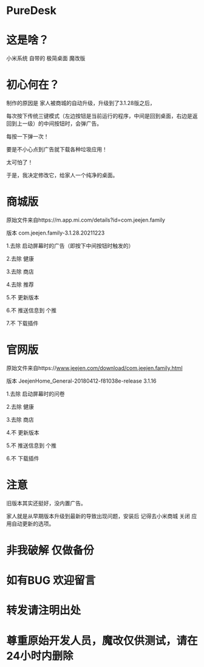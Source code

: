 # PureDesk

# 这是啥？ 
 
 小米系统 自带的 极简桌面 魔改版

# 初心何在？

 制作的原因是 家人被商城的自动升级，升级到了3.1.28版之后，
 
 每次按下传统三键模式（左边按钮是当前运行的程序，中间是回到桌面，右边是返回到上一级）的中间按钮时，会弹广告。
 
 每按一下弹一次！
 
 要是不小心点到广告就下载各种垃圾应用！
 
 太可怕了！

 于是，我决定修改它，给家人一个纯净的桌面。
 
# 商城版

原始文件来自https://m.app.mi.com/details?id=com.jeejen.family

版本 com.jeejen.family-3.1.28.20211223

 1.去除 启动屏幕时的广告（即按下中间按钮时触发的）
 
 2.去除 健康
 
 3.去除 商店
 
 4.去除 推荐
 
 5.不   更新版本
 
 6.不   推送信息到 个推
 
 7.不   下载插件

# 官网版

原始文件来自https://www.jeejen.com/download/com.jeejen.family.html 

版本 JeejenHome_General-20180412-f81038e-release   3.1.16

 1.去除 启动屏幕时的问卷
 
 2.去除 健康
 
 3.去除 商店
 
 4.不   更新版本
 
 5.不   推送信息到 个推
 
 6.不   下载插件

# 注意

旧版本其实还挺好，没内置广告。

家人就是从早期版本升级到最新的导致出现问题，安装后 记得去小米商城 关闭 应用自动更新的选项。

# 非我破解 仅做备份
# 如有BUG 欢迎留言
# 转发请注明出处
# 尊重原始开发人员，魔改仅供测试，请在24小时内删除
